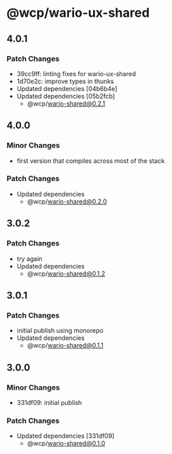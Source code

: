 # @wcp/wario-ux-shared

## 4.0.1

### Patch Changes

- 39cc9ff: linting fixes for wario-ux-shared
- 1d70e2c: improve types in thunks
- Updated dependencies [04b6b4e]
- Updated dependencies [05b2fcb]
  - @wcp/wario-shared@0.2.1

## 4.0.0

### Minor Changes

- first version that compiles across most of the stack

### Patch Changes

- Updated dependencies
  - @wcp/wario-shared@0.2.0

## 3.0.2

### Patch Changes

- try again
- Updated dependencies
  - @wcp/wario-shared@0.1.2

## 3.0.1

### Patch Changes

- initial publish using monorepo
- Updated dependencies
  - @wcp/wario-shared@0.1.1

## 3.0.0

### Minor Changes

- 331df09: initial publish

### Patch Changes

- Updated dependencies [331df09]
  - @wcp/wario-shared@0.1.0
